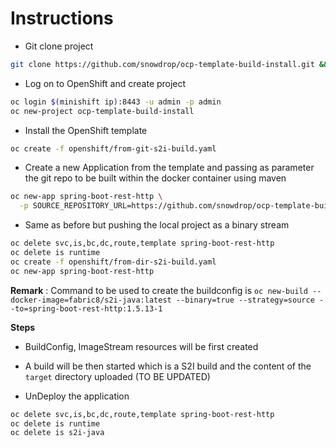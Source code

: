 # Instructions

- Git clone project

```bash
git clone https://github.com/snowdrop/ocp-template-build-install.git && cd ocp-template-build-install
```

- Log on to OpenShift and create project

```bash
oc login $(minishift ip):8443 -u admin -p admin
oc new-project ocp-template-build-install
```

- Install the OpenShift template

```bash
oc create -f openshift/from-git-s2i-build.yaml
```

- Create a new Application from the template and passing as parameter the git repo to be built within the docker container using maven

```bash
oc new-app spring-boot-rest-http \
  -p SOURCE_REPOSITORY_URL=https://github.com/snowdrop/ocp-template-build-install.git
```

- Same as before but pushing the local project as a binary stream

```bash
oc delete svc,is,bc,dc,route,template spring-boot-rest-http
oc delete is runtime
oc create -f openshift/from-dir-s2i-build.yaml
oc new-app spring-boot-rest-http

```

**Remark** : Command to be used to create the buildconfig is `oc new-build --docker-image=fabric8/s2i-java:latest --binary=true --strategy=source --to=spring-boot-rest-http:1.5.13-1
`

**Steps**

- BuildConfig, ImageStream resources will be first created
- A build will be then started which is a S2I build and the content of the `target` directory uploaded (TO BE UPDATED)

- UnDeploy the application

```bash
oc delete svc,is,bc,dc,route,template spring-boot-rest-http
oc delete is runtime
oc delete is s2i-java
```